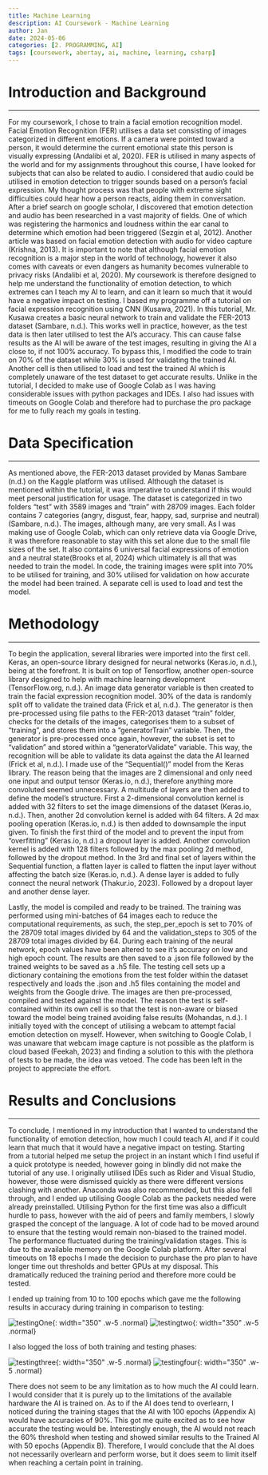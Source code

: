 ```yaml
---
title: Machine Learning
description: AI Coursework - Machine Learning
author: Jan
date: 2024-05-06
categories: [2. PROGRAMMING, AI]
tags: [coursework, abertay, ai, machine, learning, csharp]
---
```


# Introduction and Background
---
For my coursework, I chose to train a facial emotion recognition model. Facial Emotion Recognition (FER) utilises a data set consisting of images categorized in different emotions. If a camera were pointed toward a person, it would determine the current emotional state this person is visually expressing (Andalibi et al, 2020).
FER is utilised in many aspects of the world and for my assignments throughout this course, I have looked for subjects that can also be related to audio. I considered that audio could be utilised in emotion detection to trigger sounds based on a person’s facial expression. My thought process was that people with extreme sight difficulties could hear how a person reacts, aiding them in conversation. After a brief search on google scholar, I discovered that emotion detection and audio has been researched in a vast majority of fields. One of which was registering the harmonics and loudness within the ear canal to determine which emotion had been triggered (Sezgin et al, 2012). Another article was based on facial emotion detection with audio for video capture (Krishna, 2013). It is important to note that although facial emotion recognition is a major step in the world of technology, however it also comes with caveats or even dangers as humanity becomes vulnerable to privacy risks (Andalibi et al, 2020).
My coursework is therefore designed to help me understand the functionality of emotion detection, to which extremes can I teach my AI to learn, and can it learn so much that it would have a negative impact on testing.
I based my programme off a tutorial on facial expression recognition using CNN (Kusawa, 2021). In this tutorial, Mr. Kusawa creates a basic neural network to train and validate the FER-2013 dataset (Sambare, n.d.). This works well in practice, however, as the test data is then later utilised to test the AI’s accuracy. This can cause false results as the AI will be aware of the test images, resulting in giving the AI a close to, if not 100% accuracy.
To bypass this, I modified the code to train on 70% of the dataset while 30% is used for validating the trained AI. Another cell is then utilised to load and test the trained AI which is completely unaware of the test dataset to get accurate results. Unlike in the tutorial, I decided to make use of Google Colab as I was having considerable issues with python packages and IDEs. I also had issues with timeouts on Google Colab and therefore had to purchase the pro package for me to fully reach my goals in testing.<br>

# Data Specification
---
As mentioned above, the FER-2013 dataset provided by Manas Sambare (n.d.) on the Kaggle platform was utilised. Although the dataset is mentioned within the tutorial, it was imperative to understand if this would meet personal justification for usage. The dataset is categorized in two folders “test” with 3589 images and “train” with 28709 images. Each folder contains 7 categories (angry, disgust, fear, happy, sad, surprise and neutral)(Sambare, n.d.). The images, although many, are very small. As I was making use of Google Colab, which can only retrieve data via Google Drive, it was therefore reasonable to stay with this set alone due to the small file sizes of the set. It also contains 6 universal facial expressions of emotion and a neutral state(Brooks et al, 2024) which ultimately is all that was needed to train the model.
In code, the training images were split into 70% to be utilised for training, and 30% utilised for validation on how accurate the model had been trained. A separate cell is used to load and test the model.<br>

# Methodology
---
To begin the application, several libraries were imported into the first cell. Keras, an open-source library designed for neural networks (Keras.io, n.d.), being at the forefront. It is built on top of Tensorflow, another open-source library designed to help with machine learning development (TensorFlow.org, n.d.).
An image data generator variable is then created to train the facial expression recognition model. 30% of the data is randomly split off to validate the trained data (Frick et al, n.d.).
The generator is then pre-processed using file paths to the FER-2013 dataset “train” folder, checks for the details of the images, categorises them to a subset of “training”, and stores them into a “generatorTrain” variable. Then, the generator is pre-processed once again, however, the subset is set to “validation” and stored within a “generatorValidate” variable. This way, the recognition will be able to validate its data against the data the AI learned (Frick et al, n.d.).
I made use of the “Sequential()” model from the Keras library. The reason being that the images are 2 dimensional and only need one input and output tensor (Keras.io, n.d.), therefore anything more convoluted seemed unnecessary. A multitude of layers are then added to define the model’s structure. First a 2-dimensional convolution kernel is added with 32 filters to set the image dimensions of the dataset (Keras.io, n.d.). Then, another 2d convolution kernel is added with 64 filters. A 2d max pooling operation (Keras.io, n.d.) is then added to downsample the input given. To finish the first third of the model and to prevent the input from “overfitting” (Keras.io, n.d.) a dropout layer is added. Another convolution kernel is added with 128 filters followed by the max pooling 2d method, followed by the dropout method. In the 3rd and final set of layers within the Sequential function, a flatten layer is called to flatten the input layer without affecting the batch size (Keras.io, n.d.). A dense layer is added to fully connect the neural network (Thakur.io, 2023). Followed by a dropout layer and another dense layer.

Lastly, the model is compiled and ready to be trained. The training was performed using mini-batches of 64 images each to reduce the computational requirements, as such, the step_per_epoch is set to 70% of the 28709 total images divided by 64 and the validation_steps to 305 of the 28709 total images divided by 64. During each training of the neural network, epoch values have been altered to see it’s accuracy on low and high epoch count.
The results are then saved to a .json file followed by the trained weights to be saved as a .h5 file.
The testing cell sets up a dictionary containing the emotions from the test folder within the dataset respectively and loads the .json and .h5 files containing the model and weights from the Google drive.
The images are then pre-processed, compiled and tested against the model. The reason the test is self-contained within its own cell is so that the test is non-aware or biased toward the model being trained avoiding false results (Mohandas, n.d.).
I initially toyed with the concept of utilising a webcam to attempt facial emotion detection on myself. However, when switching to Google Colab, I was unaware that webcam image capture is not possible as the platform is cloud based (Feekah, 2023) and finding a solution to this with the plethora of tests to be made, the idea was vetoed. The code has been left in the project to appreciate the effort.<br>

# Results and Conclusions
---
To conclude, I mentioned in my introduction that I wanted to understand the functionality of emotion detection, how much I could teach AI, and if it could learn that much that it would have a negative impact on testing.
Starting from a tutorial helped me setup the project in an instant which I find useful if a quick prototype is needed, however going in blindly did not make the tutorial of any use. I originally utilised IDEs such as Rider and Visual Studio, however, those were dismissed quickly as there were different versions clashing with another. Anaconda was also recommended, but this also fell through, and I ended up utilising Google Colab as the packets needed were already preinstalled.
Utilising Python for the first time was also a difficult hurdle to pass, however with the aid of peers and family members, I slowly grasped the concept of the language. A lot of code had to be moved around to ensure that the testing would remain non-biased to the trained model.
The performance fluctuated during the training/validation stages. This is due to the available memory on the Google Colab platform. After several timeouts on 18 epochs I made the decision to purchase the pro plan to have longer time out thresholds and better GPUs at my disposal. This dramatically reduced the training period and therefore more could be tested.

I ended up training from 10 to 100 epochs which gave me the following results in accuracy during training in comparison to testing:

![testingOne](/assets/img/AI/100epochs.png){: width="350" .w-5 .normal}
![testingtwo](/assets/img/AI/100epochs2.png){: width="350" .w-5 .normal}

I also logged the loss of both training and testing phases:

![testingthree](/assets/img/AI/loss100.png){: width="350" .w-5 .normal}
![testingfour](/assets/img/AI/loss1002.png){: width="350" .w-5 .normal}

There does not seem to be any limitation as to how much the AI could learn. I would consider that it is purely up to the limitations of the available hardware the AI is trained on.
As to if the AI does tend to overlearn, I noticed during the training stages that the AI with 100 epochs (Appendix A) would have accuracies of 90%. This got me quite excited as to see how accurate the testing would be. Interestingly enough, the AI would not reach the 60% threshold when testing and showed similar results to the Trained AI with 50 epochs (Appendix B). Therefore, I would conclude that the AI does not necessarily overlearn and perform worse, but it does seem to limit itself when reaching a certain point in training.
